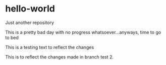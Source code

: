 # hello-world
Just another repository

This is a pretty bad day with no progress whatsoever...anyways, time to go to bed

This is a testing text to reflect the changes

This is to reflect the changes made in branch test 2.
